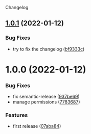 Changelog

## [1.0.1](https://github.com/SilentEight/jenkins-semantic-release-image/compare/v1.0.0...v1.0.1) (2022-01-12)


### Bug Fixes

* try to fix the changelog ([bf9333c](https://github.com/SilentEight/jenkins-semantic-release-image/commit/bf9333c0c0eb25261f6506da8c531d939f6b9a6c))

# 1.0.0 (2022-01-12)


### Bug Fixes

* fix semantic-release ([937be69](https://github.com/SilentEight/jenkins-semantic-release-image/commit/937be693532fdec02711f1ebd0c4457f03546630))
* manage permissions ([7783687](https://github.com/SilentEight/jenkins-semantic-release-image/commit/7783687430ac885ed566a2d3e283d67ed93e5830))


### Features

* first release ([07aba84](https://github.com/SilentEight/jenkins-semantic-release-image/commit/07aba84dd74f368e0b7abcb94284ff2ee8e8a803))
